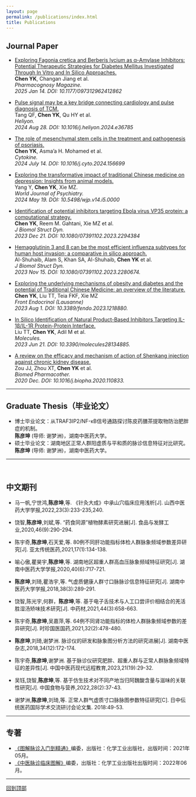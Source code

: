 ```yaml
---
layout: page
permalink: /publications/index.html
title: Publications
---
```



<h2 id="dingbu">Journal Paper</h2>

- <a href="https://journals.sagepub.com/doi/full/10.1177/09731296241286281" target="_blank">Exploring Fagonia cretica and Berberis lycium as α-Amylase Inhibitors: Potential Therapeutic Strategies for Diabetes Mellitus Investigated Through In Vitro and In Silico Approaches.</a><br>
**Chen YK**, Changan Jiang et al.<br>
*Pharmacognosy Magazine.*<br>
*2025 Jan 14. DOI: 10.1177/097312962412862*

- <a href="https://www.cell.com/heliyon/fulltext/S2405-8440(24)12816-2" target="_blank">Pulse signal may be a key bridge connecting cardiology and pulse diagnosis of TCM.</a><br>
Tang QF, **Chen YK**, Qu HY et al.<br>
*Heliyon.*<br>
*2024 Aug 28. DOI: 10.1016/j.heliyon.2024.e36785*

- <a href="https://www.sciencedirect.com/science/article/abs/pii/S1043466624002023" target="_blank">The role of mesenchymal stem cells in the treatment and pathogenesis of psoriasis.</a><br>
**Chen YK**,  Asma’a H. Mohamed et al.<br>
*Cytokine.*<br>
*2024 July 14. DOI: 10.1016/j.cyto.2024.156699*

- <a href="https://www.wjgnet.com/2220-3206/full/v14/i5/607.htm/" target="_blank">Exploring the transformative impact of traditional Chinese medicine on depression: Insights from animal models.</a><br>
Yang Y, **Chen YK**, Xie MZ.<br>
*World Journal of Psychiatry.*<br>
*2024 May 19. DOI: 10.5498/wjp.v14.i5.0000*

- <a href="https://www.tandfonline.com/doi/full/10.1080/07391102.2023.2294384/" target="_blank">Identification of potential inhibitors targeting Ebola virus VP35 protein: a computational strategy.</a><br>
**Chen YK**, Reem M. Gahtani, Xie MZ et al.<br>
*J Biomol Struct Dyn.*<br>
*2023 Dec 21. DOI: 10.1080/07391102.2023.2294384*

- <a href="https://pubmed.ncbi.nlm.nih.gov/37965722/" target="_blank">Hemagglutinin 3 and 8 can be the most efficient influenza subtypes for human host invasion; a comparative in silico approach.</a><br>
Al-Shuhaib, Alam S, Khan SA, Al-Shuhaib, **Chen YK** et al.<br>
*J Biomol Struct Dyn.*<br>
*2023 Nov 15. DOI: 10.1080/07391102.2023.2280674.*<br>

- <a href="https://pubmed.ncbi.nlm.nih.gov/37600709/" target="_blank">Exploring the underlying mechanisms of obesity and diabetes and the potential of Traditional Chinese Medicine: an overview of the literature.</a><br>
**Chen YK**, Liu TT, Teia FKF, Xie MZ<br>
*Front Endocrinol (Lausanne)*<br>
*2023 Aug 1. DOI: 10.3389/fendo.2023.1218880.*

- <a href="https://pubmed.ncbi.nlm.nih.gov/37446547/" target="_blank">In Silico Identification of Natural Product-Based Inhibitors Targeting IL-1β/IL-1R Protein-Protein Interface.</a><br>
Liu TT, **Chen YK**, Adil M et al.<br>
*Molecules.*<br>
*2023 Jun 21. DOI: 10.3390/molecules28134885.*


- <a href="https://pubmed.ncbi.nlm.nih.gov/33035831/" target="_blank">A review on the efficacy and mechanism of action of Shenkang injection against chronic kidney disease.</a><br>
Zou JJ, Zhou XT, **Chen YK** et al.<br>
*Biomed Pharmacother.*<br>
*2020 Dec. DOI: 10.1016/j.biopha.2020.110833.*<br>

---

## Graduate Thesis（毕业论文）

- 博士毕业论文：从TRAF3IP2/NF-κB信号通路探讨陈皮药膳茶提取物防治肥胖症的机制。<br>**陈彦坤** (导师: 谢梦洲)，湖南中医药大学。
- 硕士毕业论文：湖南地区正常人群阳虚质与平和质的脉诊信息特征对比研究。<br>**陈彦坤** (导师: 谢梦洲)，湖南中医药大学。

---

<br>

## 中文期刊

- 马一帆,宁世鸿,**陈彦坤**,等. 《针灸大成》中承山穴临床应用浅析[J]. 山西中医药大学学报,2022,23(3):233-235,240.

- 饶智,**陈彦坤**,刘斌,等. “药食同源”植物酵素研究进展[J]. 食品与发酵工业,2020,46(9):290-294.

- 陈宇奇,**陈彦坤**,石天爱,等. 80例不同肝功能指标体检人群脉象频域参数差异研究[J]. 亚太传统医药,2021,17(1):134-138.

- 喻心傲,瞿昊宇,**陈彦坤**,等. 湖南地区超重人群高血压脉象频域特征研究[J]. 湖南中医药大学学报,2020,40(6):717-721.

- **陈彦坤**,刘琦,瞿浩宇,等. 气虚质健康人群寸口脉脉诊信息特征研究[J]. 湖南中医药大学学报,2018,38(3):289-291.

- 饶智,陈光宇,何群，**陈彦坤**,等. 基于电子舌技术与人工口尝评价相结合的羌活胜湿汤矫味技术研究[J]. 中药材,2021,44(3):658-663.

- 陈宇奇,**陈彦坤**,吴嘉萍,等. 64例不同肾功能指标的体检人群脉象频域参数的差异研究[J]. 时珍国医国药,2021,32(2):478-480.

- **陈彦坤**,刘琦,谢梦洲. 脉诊仪的研发和脉象图分析方法的研究进展[J]. 湖南中医杂志,2018,34(12):172-174.

- 陈宇奇,**陈彦坤**,谢梦洲. 基于脉诊仪研究肥胖、超重人群与正常人群脉象频域特征的差异性[J]. 中国中医药现代远程教育,2023,21(19):29-32.

- 吴钰,饶智,**陈彦坤**,等. 基于仿生技术对不同产地当归阿魏酸含量与滋味的关联性研究[J]. 中国食物与营养,2022,28(2):37-43.

- 谢梦洲,**陈彦坤**,刘琦,等. 正常人群气虚质寸口脉脉图参数特征研究[C]. 日中伝统医药国际学术交流研讨会论文集. 2018:49-53.

---

## 专著
- <a href="http://product.dangdang.com/29263161.html" target="_blank">《图解脉诊入门到精通》</a>编委，出版社：化学工业出版社，出版时间：2021年05月。
- <a href="https://search.kongfz.com/product_result/?key=%E4%B8%AD%E5%8C%BB%E8%84%89%E8%AF%8A%E4%B8%B4%E5%BA%8A%E5%9B%BE%E8%A7%A3&status=0&_stpmt=eyJzZWFyY2hfdHlwZSI6ImFjdGl2ZSJ9" target="_blank">《中医脉诊临床图解》</a>编委，出版社：化学工业出版社出版时间：2022年06月。

---

[回到顶部](#dingbu)


